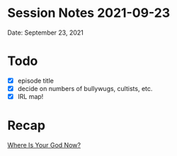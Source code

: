 # Session Notes 2021-09-23

Date: September 23, 2021

# Todo

- [x]  episode title
- [x]  decide on numbers of bullywugs, cultists, etc.
- [x]  IRL map!

# Recap

[Where Is Your God Now?](../../logbook/Where%20Is%20Your%20God%20Now.md)